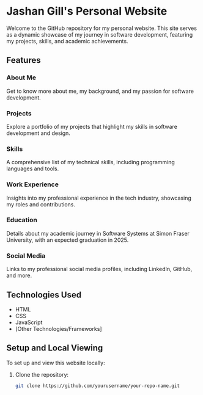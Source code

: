 # Jashan Gill's Personal Website

Welcome to the GitHub repository for my personal website. This site serves as a dynamic showcase of my journey in software development, featuring my projects, skills, and academic achievements.

## Features

### About Me
Get to know more about me, my background, and my passion for software development.

### Projects
Explore a portfolio of my projects that highlight my skills in software development and design.

### Skills
A comprehensive list of my technical skills, including programming languages and tools.

### Work Experience
Insights into my professional experience in the tech industry, showcasing my roles and contributions.

### Education
Details about my academic journey in Software Systems at Simon Fraser University, with an expected graduation in 2025.

### Social Media
Links to my professional social media profiles, including LinkedIn, GitHub, and more.

## Technologies Used

- HTML
- CSS
- JavaScript
- [Other Technologies/Frameworks]

## Setup and Local Viewing

To set up and view this website locally:

1. Clone the repository:
   ```bash
   git clone https://github.com/yourusername/your-repo-name.git
